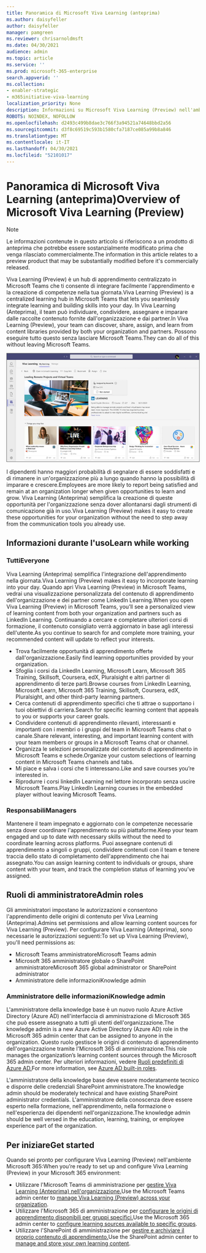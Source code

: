 ```yaml
---
title: Panoramica di Microsoft Viva Learning (anteprima)
ms.author: daisyfeller
author: daisyfeller
manager: pamgreen
ms.reviewer: chrisarnoldmsft
ms.date: 04/30/2021
audience: admin
ms.topic: article
ms.service: ''
ms.prod: microsoft-365-enterprise
search.appverid: ''
ms.collection:
- enabler-strategic
- m365initiative-viva-learning
localization_priority: None
description: Informazioni su Microsoft Viva Learning (Preview) nell'ambiente Microsoft 365 locale.
ROBOTS: NOINDEX, NOFOLLOW
ms.openlocfilehash: d2493c499b8dae3c766f3a94521a74648bbd2a56
ms.sourcegitcommit: d3f8c69519c593b1580cfa7187ce085a99b8a846
ms.translationtype: MT
ms.contentlocale: it-IT
ms.lasthandoff: 04/30/2021
ms.locfileid: "52101017"
---
```

# <a name="overview-of-microsoft-viva-learning-preview"></a><span data-ttu-id="2c30f-103">Panoramica di Microsoft Viva Learning (anteprima)</span><span class="sxs-lookup"><span data-stu-id="2c30f-103">Overview of Microsoft Viva Learning (Preview)</span></span> 

> [!NOTE]
> <span data-ttu-id="2c30f-104">Le informazioni contenute in questo articolo si riferiscono a un prodotto di anteprima che potrebbe essere sostanzialmente modificato prima che venga rilasciato commercialmente.</span><span class="sxs-lookup"><span data-stu-id="2c30f-104">The information in this article relates to a preview product that may be substantially modified before it's commercially released.</span></span> 

<span data-ttu-id="2c30f-105">Viva Learning (Preview) è un hub di apprendimento centralizzato in Microsoft Teams che ti consente di integrare facilmente l'apprendimento e la creazione di competenze nella tua giornata.</span><span class="sxs-lookup"><span data-stu-id="2c30f-105">Viva Learning (Preview) is a centralized learning hub in Microsoft Teams that lets you seamlessly integrate learning and building skills into your day.</span></span> <span data-ttu-id="2c30f-106">In Viva Learning (Anteprima), il team può individuare, condividere, assegnare e imparare dalle raccolte contenuto fornite dall'organizzazione e dai partner.</span><span class="sxs-lookup"><span data-stu-id="2c30f-106">In Viva Learning (Preview), your team can discover, share, assign, and learn from content libraries provided by both your organization and partners.</span></span> <span data-ttu-id="2c30f-107">Possono eseguire tutto questo senza lasciare Microsoft Teams.</span><span class="sxs-lookup"><span data-stu-id="2c30f-107">They can do all of this without leaving Microsoft Teams.</span></span>

   ![Screenshot della home page viva learning (anteprima) in Teams.](../media/learning/learning-home-teams.png)
 
<span data-ttu-id="2c30f-109">I dipendenti hanno maggiori probabilità di segnalare di essere soddisfatti e di rimanere in un'organizzazione più a lungo quando hanno la possibilità di imparare e crescere.</span><span class="sxs-lookup"><span data-stu-id="2c30f-109">Employees are more likely to report being satisfied and remain at an organization longer when given opportunities to learn and grow.</span></span> <span data-ttu-id="2c30f-110">Viva Learning (Anteprima) semplifica la creazione di queste opportunità per l'organizzazione senza dover allontanarsi dagli strumenti di comunicazione già in uso.</span><span class="sxs-lookup"><span data-stu-id="2c30f-110">Viva Learning (Preview) makes it easy to create these opportunities for your organization without the need to step away from the communication tools you already use.</span></span>

## <a name="learn-while-working"></a><span data-ttu-id="2c30f-111">Informazioni durante l'uso</span><span class="sxs-lookup"><span data-stu-id="2c30f-111">Learn while working</span></span>

### <a name="everyone"></a><span data-ttu-id="2c30f-112">Tutti</span><span class="sxs-lookup"><span data-stu-id="2c30f-112">Everyone</span></span>

<span data-ttu-id="2c30f-113">Viva Learning (Anteprima) semplifica l'integrazione dell'apprendimento nella giornata.</span><span class="sxs-lookup"><span data-stu-id="2c30f-113">Viva Learning (Preview) makes it easy to incorporate learning into your day.</span></span> <span data-ttu-id="2c30f-114">Quando apri Viva Learning (Preview) in Microsoft Teams, vedrai una visualizzazione personalizzata del contenuto di apprendimento dell'organizzazione e dei partner come LinkedIn Learning.</span><span class="sxs-lookup"><span data-stu-id="2c30f-114">When you open Viva Learning (Preview) in Microsoft Teams, you’ll see a personalized view of learning content from both your organization and partners such as LinkedIn Learning.</span></span> <span data-ttu-id="2c30f-115">Continuando a cercare e completare ulteriori corsi di formazione, il contenuto consigliato verrà aggiornato in base agli interessi dell'utente.</span><span class="sxs-lookup"><span data-stu-id="2c30f-115">As you continue to search for and complete more training, your recommended content will update to reflect your interests.</span></span>

- <span data-ttu-id="2c30f-116">Trova facilmente opportunità di apprendimento offerte dall'organizzazione.</span><span class="sxs-lookup"><span data-stu-id="2c30f-116">Easily find learning opportunities provided by your organization.</span></span>
- <span data-ttu-id="2c30f-117">Sfoglia i corsi da LinkedIn Learning, Microsoft Learn, Microsoft 365 Training, Skillsoft, Coursera, edX, Pluralsight e altri partner di apprendimento di terze parti.</span><span class="sxs-lookup"><span data-stu-id="2c30f-117">Browse courses from LinkedIn Learning, Microsoft Learn, Microsoft 365 Training, Skillsoft, Coursera, edX, Pluralsight, and other third-party learning partners.</span></span>
- <span data-ttu-id="2c30f-118">Cerca contenuti di apprendimento specifici che ti attrae o supportano i tuoi obiettivi di carriera.</span><span class="sxs-lookup"><span data-stu-id="2c30f-118">Search for specific learning content that appeals to you or supports your career goals.</span></span>
- <span data-ttu-id="2c30f-119">Condividere contenuti di apprendimento rilevanti, interessanti e importanti con i membri o i gruppi del team in Microsoft Teams chat o canale.</span><span class="sxs-lookup"><span data-stu-id="2c30f-119">Share relevant, interesting, and important learning content with your team members or groups in a Microsoft Teams chat or channel.</span></span>
- <span data-ttu-id="2c30f-120">Organizza le selezioni personalizzate del contenuto di apprendimento in Microsoft Teams e schede.</span><span class="sxs-lookup"><span data-stu-id="2c30f-120">Organize your custom selections of learning content in Microsoft Teams channels and tabs.</span></span>
- <span data-ttu-id="2c30f-121">Mi piace e salva i corsi che ti interessano.</span><span class="sxs-lookup"><span data-stu-id="2c30f-121">Like and save courses you’re interested in.</span></span>
- <span data-ttu-id="2c30f-122">Riprodurre i corsi linkedIn Learning nel lettore incorporato senza uscire Microsoft Teams.</span><span class="sxs-lookup"><span data-stu-id="2c30f-122">Play LinkedIn Learning courses in the embedded player without leaving Microsoft Teams.</span></span>

### <a name="managers"></a><span data-ttu-id="2c30f-123">Responsabili</span><span class="sxs-lookup"><span data-stu-id="2c30f-123">Managers</span></span>

<span data-ttu-id="2c30f-124">Mantenere il team impegnato e aggiornato con le competenze necessarie senza dover coordinare l'apprendimento su più piattaforme.</span><span class="sxs-lookup"><span data-stu-id="2c30f-124">Keep your team engaged and up to date with necessary skills without the need to coordinate learning across platforms.</span></span> <span data-ttu-id="2c30f-125">Puoi assegnare contenuti di apprendimento a singoli o gruppi, condividere contenuti con il team e tenere traccia dello stato di completamento dell'apprendimento che hai assegnato.</span><span class="sxs-lookup"><span data-stu-id="2c30f-125">You can assign learning content to individuals or groups, share content with your team, and track the completion status of learning you’ve assigned.</span></span>

## <a name="admin-roles"></a><span data-ttu-id="2c30f-126">Ruoli di amministratore</span><span class="sxs-lookup"><span data-stu-id="2c30f-126">Admin roles</span></span>

<span data-ttu-id="2c30f-127">Gli amministratori impostano le autorizzazioni e consentono l'apprendimento delle origini di contenuto per Viva Learning (Anteprima).</span><span class="sxs-lookup"><span data-stu-id="2c30f-127">Admins set permissions and allow learning content sources for Viva Learning (Preview).</span></span> <span data-ttu-id="2c30f-128">Per configurare Viva Learning (Anteprima), sono necessarie le autorizzazioni seguenti:</span><span class="sxs-lookup"><span data-stu-id="2c30f-128">To set up Viva Learning (Preview), you'll need permissions as:</span></span>

- <span data-ttu-id="2c30f-129">Microsoft Teams amministratore</span><span class="sxs-lookup"><span data-stu-id="2c30f-129">Microsoft Teams admin</span></span>
- <span data-ttu-id="2c30f-130">Microsoft 365 amministratore globale o SharePoint amministratore</span><span class="sxs-lookup"><span data-stu-id="2c30f-130">Microsoft 365 global administrator or SharePoint administrator</span></span>
- <span data-ttu-id="2c30f-131">Amministratore delle informazioni</span><span class="sxs-lookup"><span data-stu-id="2c30f-131">Knowledge admin</span></span>

### <a name="knowledge-admin"></a><span data-ttu-id="2c30f-132">Amministratore delle informazioni</span><span class="sxs-lookup"><span data-stu-id="2c30f-132">Knowledge admin</span></span>

<span data-ttu-id="2c30f-133">L'amministratore della knowledge base è un nuovo ruolo Azure Active Directory (Azure AD) nell'interfaccia di amministrazione di Microsoft 365 che può essere assegnato a tutti gli utenti dell'organizzazione.</span><span class="sxs-lookup"><span data-stu-id="2c30f-133">The knowledge admin is a new Azure Active Directory (Azure AD) role in the Microsoft 365 admin center that can be assigned to anyone in the organization.</span></span> <span data-ttu-id="2c30f-134">Questo ruolo gestisce le origini di contenuto di apprendimento dell'organizzazione tramite l'Microsoft 365 di amministrazione.</span><span class="sxs-lookup"><span data-stu-id="2c30f-134">This role manages the organization’s learning content sources through the Microsoft 365 admin center.</span></span> <span data-ttu-id="2c30f-135">Per ulteriori informazioni, vedere [Ruoli predefiniti di Azure AD.](/azure/active-directory/roles/permissions-reference#knowledge-administrator)</span><span class="sxs-lookup"><span data-stu-id="2c30f-135">For more information, see [Azure AD built-in roles](/azure/active-directory/roles/permissions-reference#knowledge-administrator).</span></span>

<span data-ttu-id="2c30f-136">L'amministratore della knowledge base deve essere moderatamente tecnico e disporre delle credenziali SharePoint amministratore.</span><span class="sxs-lookup"><span data-stu-id="2c30f-136">The knowledge admin should be moderately technical and have existing SharePoint administrator credentials.</span></span> <span data-ttu-id="2c30f-137">L'amministratore della conoscenza deve essere esperto nella formazione, nell'apprendimento, nella formazione o nell'esperienza dei dipendenti nell'organizzazione.</span><span class="sxs-lookup"><span data-stu-id="2c30f-137">The knowledge admin should be well versed in the education, learning, training, or employee experience part of the organization.</span></span>

## <a name="get-started"></a><span data-ttu-id="2c30f-138">Per iniziare</span><span class="sxs-lookup"><span data-stu-id="2c30f-138">Get started</span></span>

<span data-ttu-id="2c30f-139">Quando sei pronto per configurare Viva Learning (Preview) nell'ambiente Microsoft 365:</span><span class="sxs-lookup"><span data-stu-id="2c30f-139">When you’re ready to set up and configure Viva Learning (Preview) in your Microsoft 365 environment:</span></span>

- <span data-ttu-id="2c30f-140">Utilizzare l'Microsoft Teams di amministrazione per [gestire Viva Learning (Anteprima) nell'organizzazione.](set-up-teams-admin-center.md)</span><span class="sxs-lookup"><span data-stu-id="2c30f-140">Use the Microsoft Teams admin center to [manage Viva Learning (Preview) across your organization](set-up-teams-admin-center.md).</span></span>
- <span data-ttu-id="2c30f-141">Utilizzare l'Microsoft 365 di amministrazione per [configurare le origini di apprendimento disponibili per gruppi specifici.](content-sources-365-admin-center.md)</span><span class="sxs-lookup"><span data-stu-id="2c30f-141">Use the Microsoft 365 admin center to [configure learning sources available to specific groups](content-sources-365-admin-center.md).</span></span>
- <span data-ttu-id="2c30f-142">Utilizzare l'SharePoint di amministrazione per [gestire e archiviare il proprio contenuto di apprendimento.](configure-sharepoint-content-source.md)</span><span class="sxs-lookup"><span data-stu-id="2c30f-142">Use the SharePoint admin center to [manage and store your own learning content](configure-sharepoint-content-source.md).</span></span>




